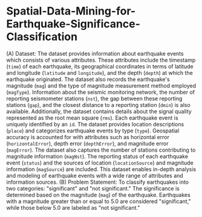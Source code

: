 # Spatial-Data-Mining-for-Earthquake-Significance-Classification
(A) Dataset:
The dataset provides information about earthquake events which consists of various attributes. These attributes include the timestamp (`time`) of each earthquake, its geographical coordinates in terms of latitude and longitude (`latitude` and `longitude`), and the depth (`depth`) at which the earthquake originated. The dataset also records the earthquake's magnitude (`mag`) and the type of magnitude measurement method employed (`magType`). Information about the seismic monitoring network, the number of reporting seismometer stations (`nst`), the gap between these reporting stations (`gap`), and the closest distance to a reporting station (`dmin`) is also available. Additionally, the dataset contains details about the signal quality represented as the root mean square (`rms`). Each earthquake event is uniquely identified by an `id`. The dataset provides location descriptions (`place`) and categorizes earthquake events by type (`type`). Geospatial accuracy is accounted for with attributes such as horizontal error (`horizontalError`), depth error (`depthError`), and magnitude error (`magError`). The dataset also captures the number of stations contributing to magnitude information (`magNst`). The reporting status of each earthquake event (`status`) and the sources of location (`locationSource`) and magnitude information (`magSource`) are included. This dataset enables in-depth analysis and modeling of earthquake events with a wide range of attributes and information sources.
(B) Problem Statement:
To classify earthquakes into two categories: "significant" and "not significant." The significance is determined based on the magnitude (`mag`) of the earthquake. Earthquakes with a magnitude greater than or equal to 5.0 are considered "significant," while those below 5.0 are labeled as "not significant."
